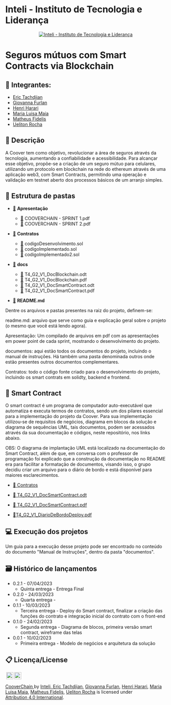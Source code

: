 
# Inteli - Instituto de Tecnologia e Liderança 

<p align="center">
<a href= "https://www.inteli.edu.br/"><img src="https://www.inteli.edu.br/wp-content/uploads/2021/08/20172028/marca_1-2.png" alt="Inteli - Instituto de Tecnologia e Liderança" border="0"></a>
</p>

# Seguros mútuos com Smart Contracts via Blockchain

## 🚀 Integrantes:
- <a href="https://www.linkedin.com/in/erictach/">Eric Tachdjian</a>
- <a href="https://www.linkedin.com/in/giovanna-furlan-torres-378316182/">Giovanna Furlan</a>
- <a href="https://www.linkedin.com/in/henri-harari-717930242/">Henri Harari </a>
- <a href="https://www.linkedin.com/in/maria-lu%C3%ADsa-maia-14384a212/">Maria Luisa Maia</a>
- <a href="https://www.linkedin.com/in/matheus-fidelis-680520232/">Matheus Fidelis</a>
- <a href="https://www.linkedin.com/in/uelitonrocha/">Ueliton Rocha</a>

## 📝 Descrição

 A Coover tem como objetivo, revolucionar a área de seguros através da tecnologia, aumentando a confiabilidade e acessibilidade. Para alcançar esse objetivo, propõe-se a criação de um seguro mútuo para celulares, utilizando um protocolo em blockchain na rede do ethereum através de uma aplicação web3, com Smart Contracts, permitindo uma operação e validação em testnet aberto dos processos básicos de um arranjo simples.

## 📁 Estrutura de pastas

  - <a href="https://github.com/2023M5T4-Inteli/Projeto2/tree/main/Apresentação">📂</a> <b>Apresentação</b> <br>
    - <a href="https://github.com/2023M5T4-Inteli/Projeto2/blob/main/Apresentação/COOVERCHAIN%20-%20SPRINT%201%20.pdf">📄</a> COOVERCHAIN - SPRINT 1.pdf<br>
    - <a href="https://github.com/2023M5T4-Inteli/Projeto2/blob/main/Apresentação/COOVERCHAIN%20-%20SPRINT%202%20.pdf">📄</a> COOVERCHAIN - SPRINT 2.pdf<br>
    
   - <a href="https://github.com/2023M5T4-Inteli/Projeto2/tree/main/Contratos">📂</a> <b>Contratos</b> <br>
     - <a href="https://github.com/2023M5T4-Inteli/Projeto2/blob/main/Contratos/codigoDesenvolvimento.sol">📄</a> codigoDesenvolvimento.sol<br>
     - <a href="https://github.com/2023M5T4-Inteli/Projeto2/blob/main/Contratos/codigoImplementado.sol">📄</a> codigoImplementado.sol<br>
     - <a href="https://github.com/2023M5T4-Inteli/Projeto2/blob/main/Contratos/codigoImplementado2.sol">📄</a> codigoImplementado2.sol<br>
    
   - <a href="https://github.com/2023M5T4-Inteli/Projeto2/tree/main/docs">📂</a> <b>docs</b> <br>
     - <a href="https://github.com/2023M5T4-Inteli/Projeto2/blob/main/docs/T4_G2_V1_DocBlockchain.odt">📄</a> T4_G2_V1_DocBlockchain.odt<br>
     - <a href="#">📄</a> T4_G2_V1_DocBlockchain.pdf<br>
     - <a href="https://github.com/2023M5T4-Inteli/Projeto2/blob/main/docs/T4_G2_V1_DocSmartContract.odt">📄</a> T4_G2_V1_DocSmartContract.odt<br>
     - <a href="https://github.com/2023M5T4-Inteli/Projeto2/blob/main/docs/T4_G2_V1_DocSmartContract.pdf">📄</a> T4_G2_V1_DocSmartContract.pdf<br>
    
   - <a href="https://github.com/2023M5T4-Inteli/Projeto2/blob/main/README.md">📝</a> <b>README.md</b> <br>

Dentre os arquivos e pastas presentes na raiz do projeto, definem-se:

readme.md: arquivo que serve como guia e explicação geral sobre o projeto (o mesmo que você está lendo agora).

Apresentação: Um compilado de arquivos em pdf com as apresentações em power point de cada sprint, mostrando o desenvolvimento do projeto.

documentos: aqui estão todos os documentos do projeto, incluindo o manual de instruções. Há também uma pasta denominada outros onde estão presentes outros documentos complementares.

Contratos: todo o código fonte criado para o desenvolvimento do projeto, incluindo os smart contrats em solidty, backend e frontend. 

## 📜 Smart Contract

O smart contract é um programa de computador auto-executável que automatiza e executa termos de contratos, sendo um dos pilares essencial para a implementação do projeto da Coover. Para sua implementação utilizou-se de requisitos de negócios, diagrama em blocos da solução e diagrama de sequências UML, tais documentos, podem ser acessados através da sua documentação e códigos, neste repositório, nos links abaixo. 

OBS: O diagrama de implantação UML está localizado na documentação do Smart Contract, além de que, em conversa com o professor de programação foi explicado que a construção da documentação no README era para facilitar a formatação de documentos, visando isso, o grupo decidiu criar um arquivo para o diário de bordo e está disponível para maiores esclarecimentos.

 - <a href="https://github.com/2023M5T4-Inteli/Projeto2/tree/main/Contratos">📂 Contratos</a><br>
 
 - <a href="https://github.com/2023M5T4-Inteli/Projeto2/blob/main/docs/T4_G2_V2_DocSmartContract.odt">📄 T4_G2_V1_DocSmartContract.odt</a><br>
 - <a href="https://github.com/2023M5T4-Inteli/Projeto2/blob/main/docs/T4_G2_V2_DocSmartContract.pdf">📄 T4_G2_V1_DocSmartContract.pdf</a><br>
 -  <a href="https://github.com/2023M5T4-Inteli/Projeto2/blob/main/docs/T4_G2_V1_DiárioDeBordoDeploy.pdf">📄T4_G2_V1_DiarioDeBordoDeploy.pdf</a><br>

## 💻 Execução dos projetos

Um guia para a execução desse projeto pode ser encontrado no conteúdo do documento "Manual de Instruções", dentro da pasta "documentos".


## 🗃 Histórico de lançamentos

* 0.2.1 - 07/04/2023
    * Quinta entrega - Entrega Final
* 0.2.0 - 24/03/2023
    * Quarta entrega - 
* 0.1.1 - 10/03/2023
    * Terceira entrega - Deploy do Smart contract, finalizar a criação das funções do contrato e integração inicial do contrato com o front-end
* 0.1.0 - 24/02/2023
    * Segunda entrega - Diagrama de blocos, primeira versão smart contract, wireframe das telas
* 0.0.1 - 10/02/2023
    * Primeira entrega - Modelo de negócios e arquitetura da solução

## 📋 Licença/License
<img style="height:22px!important;margin-left:3px;vertical-align:text-bottom;" src="https://mirrors.creativecommons.org/presskit/icons/cc.svg?ref=chooser-v1"><img style="height:22px!important;margin-left:3px;vertical-align:text-bottom;" src="https://mirrors.creativecommons.org/presskit/icons/by.svg?ref=chooser-v1"><p xmlns:cc="http://creativecommons.org/ns#" xmlns:dct="http://purl.org/dc/terms/"><a property="dct:title" rel="cc:attributionURL" href="https://github.com/2023M5T4-Inteli/Projeto2">CooverChain  <a> by </a> <a rel="cc:attributionURL dct:creator" property="cc:attributionName" href="https://github.com/InteliProjects/.github/blob/main/profile/README.md">Inteli, <a href="https://www.linkedin.com/in/erictach/">Eric Tachdjian</a>, <a href="https://www.linkedin.com/in/giovanna-furlan-torres-378316182/">Giovanna Furlan</a>, <a href="https://www.linkedin.com/in/henri-harari-717930242/">Henri Harari</a>,  <a href="https://www.linkedin.com/in/maria-lu%C3%ADsa-maia-14384a212/">Maria Luisa Maia</a>, <a href="https://www.linkedin.com/in/matheus-fidelis-680520232/">Matheus Fidelis</a>, <a href="https://www.linkedin.com/in/uelitonrocha/">Ueliton Rocha</a> is licensed under <a href="http://creativecommons.org/licenses/by/4.0/?ref=chooser-v1" target="_blank" rel="license noopener noreferrer" style="display:inline-block;">Attribution 4.0 International</a>.</p>
